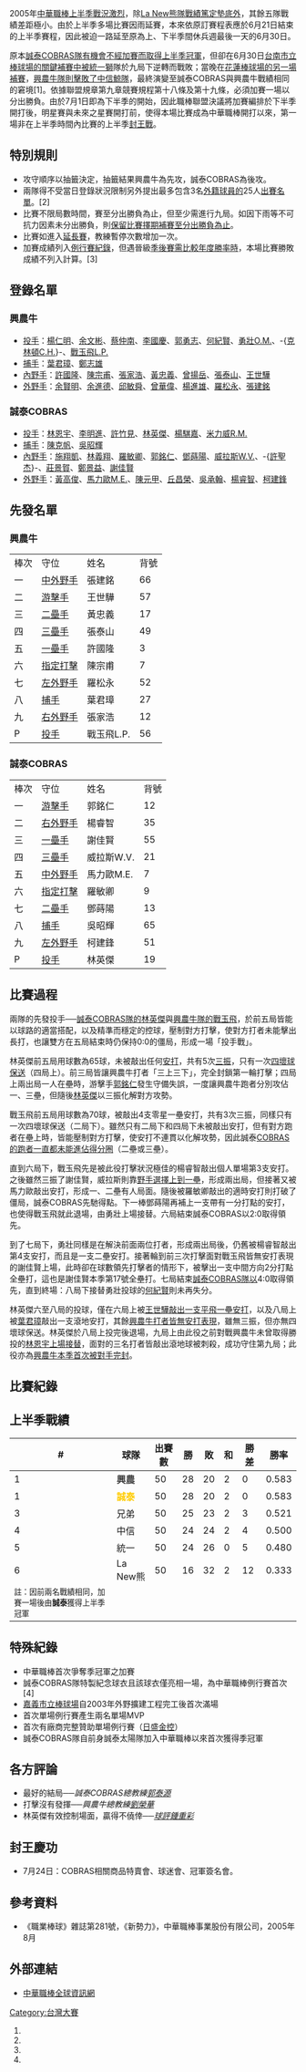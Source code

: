 2005年[中華職棒上半季戰況激烈](https://zh.wikipedia.org/wiki/中華職棒 "wikilink")，除[La New熊隊戰績篤定墊底外](https://zh.wikipedia.org/wiki/La_New熊 "wikilink")，其餘五隊戰績差距極小。由於上半季多場比賽因雨延賽，本來依原訂賽程表應於6月21日結束的上半季賽程，因此被迫一路延至原為上、下半季間休兵週最後一天的6月30日。

原本[誠泰COBRAS隊有機會不經加賽而取得上半季冠軍](https://zh.wikipedia.org/wiki/誠泰COBRAS "wikilink")，但卻在6月30日[台南市立棒球場的關鍵補賽中被](https://zh.wikipedia.org/wiki/台南市立棒球場 "wikilink")[統一獅](../Page/統一獅.md "wikilink")隊於九局下逆轉而戰敗；當晚在[花蓮棒球場的另一場補賽](../Page/花蓮縣立德興棒球場.md "wikilink")，[興農牛隊則擊敗了](https://zh.wikipedia.org/wiki/興農牛 "wikilink")[中信鯨隊](https://zh.wikipedia.org/wiki/中信鯨 "wikilink")，最終演變至誠泰COBRAS與興農牛戰績相同的窘境\[1\]。依據聯盟規章第九章競賽規程第十八條及第十九條，必須加賽一場以分出勝負。由於7月1日即為下半季的開始，因此職棒聯盟決議將加賽編排於下半季開打後，明星賽與未來之星賽開打前，使得本場比賽成為中華職棒開打以來，第一場非在上半季時間內比賽的上半季[封王戰](https://zh.wikipedia.org/wiki/封王戰 "wikilink")。

## 特別規則

  - 攻守順序以抽籤決定，抽籤結果興農牛為先攻，誠泰COBRAS為後攻。
  - 兩隊得不受當日登錄狀況限制另外提出最多包含3名[外籍球員的](https://zh.wikipedia.org/wiki/外籍球員 "wikilink")25人[出賽名單](https://zh.wikipedia.org/wiki/出賽名單 "wikilink")。\[2\]
  - 比賽不限局數時間，賽至分出勝負為止，但至少需進行九局。如因下雨等不可抗力因素未分出勝負，則[保留比賽擇期補賽至分出勝負為止](https://zh.wikipedia.org/wiki/保留比賽 "wikilink")。
  - 比賽如進入[延長賽](https://zh.wikipedia.org/wiki/延長賽 "wikilink")，教練暫停次數增加一次。
  - 加賽成績列入[例行賽紀錄](https://zh.wikipedia.org/wiki/例行賽 "wikilink")，但遇晉級[季後賽需比較年度](https://zh.wikipedia.org/wiki/季後賽 "wikilink")[勝率時](https://zh.wikipedia.org/wiki/勝率 "wikilink")，本場比賽勝敗成績不列入計算。\[3\]

## 登錄名單

### 興農牛

  - [投手](../Page/投手.md "wikilink")：[楊仁明](https://zh.wikipedia.org/wiki/楊仁明 "wikilink")、[余文彬](../Page/余文彬.md "wikilink")、[蔡仲南](../Page/蔡仲南.md "wikilink")、[李國慶](https://zh.wikipedia.org/wiki/李國慶 "wikilink")、[郭勇志](../Page/郭勇志.md "wikilink")、[何紀賢](../Page/何紀賢.md "wikilink")、[勇壯O.M.](https://zh.wikipedia.org/wiki/勇壯O.M. "wikilink")、-{[克林頓C.H.](https://zh.wikipedia.org/wiki/克林頓C.H. "wikilink")}-、[戰玉飛L.P.](https://zh.wikipedia.org/wiki/戰玉飛L.P. "wikilink")
  - [捕手](../Page/捕手.md "wikilink")：[葉君璋](../Page/葉君璋.md "wikilink")、[鄭志雄](https://zh.wikipedia.org/wiki/鄭志雄 "wikilink")
  - [內野手](https://zh.wikipedia.org/wiki/內野手 "wikilink")：[許國隆](../Page/許國隆.md "wikilink")、[陳宗甫](../Page/陳宗甫.md "wikilink")、[張家浩](../Page/張家浩.md "wikilink")、[黃忠義](https://zh.wikipedia.org/wiki/黃忠義 "wikilink")、[曾揚岳](../Page/曾揚岳.md "wikilink")、[張泰山](../Page/張泰山.md "wikilink")、[王世驊](https://zh.wikipedia.org/wiki/王世驊 "wikilink")
  - [外野手](https://zh.wikipedia.org/wiki/外野手 "wikilink")：[余賢明](../Page/余賢明.md "wikilink")、[余進德](../Page/余進德.md "wikilink")、[邱敏舜](https://zh.wikipedia.org/wiki/邱敏舜 "wikilink")、[曾華偉](../Page/曾華偉.md "wikilink")、[楊進雄](https://zh.wikipedia.org/wiki/楊進雄 "wikilink")、[羅松永](../Page/羅松永.md "wikilink")、[張建銘](../Page/張建銘.md "wikilink")

### 誠泰COBRAS

  - [投手](../Page/投手.md "wikilink")：[林恩宇](https://zh.wikipedia.org/wiki/林恩宇 "wikilink")、[李明進](../Page/李明進.md "wikilink")、[許竹見](../Page/許竹見.md "wikilink")、[林英傑](../Page/林英傑.md "wikilink")、[楊騏嘉](../Page/楊騏嘉.md "wikilink")、[米力威R.M.](https://zh.wikipedia.org/wiki/米力威R.M. "wikilink")
  - [捕手](../Page/捕手.md "wikilink")：[陳克帆](../Page/陳克帆.md "wikilink")、[吳昭輝](https://zh.wikipedia.org/wiki/吳昭輝 "wikilink")
  - [內野手](https://zh.wikipedia.org/wiki/內野手 "wikilink")：[施翔凱](https://zh.wikipedia.org/wiki/施翔凱 "wikilink")、[林義翔](https://zh.wikipedia.org/wiki/林義翔 "wikilink")、[羅敏卿](../Page/羅敏卿.md "wikilink")、[郭銘仁](../Page/郭銘仁.md "wikilink")、[鄧蒔陽](../Page/鄧蒔陽.md "wikilink")、[威拉斯W.V.](https://zh.wikipedia.org/wiki/威拉斯W.V. "wikilink")、-{[許聖杰](../Page/許聖杰.md "wikilink")}-、[莊景賀](../Page/莊景賀.md "wikilink")、[鄭景益](https://zh.wikipedia.org/wiki/鄭景益 "wikilink")、[謝佳賢](https://zh.wikipedia.org/wiki/謝佳賢 "wikilink")
  - [外野手](https://zh.wikipedia.org/wiki/外野手 "wikilink")：[黃高俊](https://zh.wikipedia.org/wiki/黃高俊 "wikilink")、[馬力歐M.E.](https://zh.wikipedia.org/wiki/馬力歐M.E. "wikilink")、[陳元甲](https://zh.wikipedia.org/wiki/陳元甲 "wikilink")、[丘昌榮](../Page/丘昌榮.md "wikilink")、[吳承翰](https://zh.wikipedia.org/wiki/吳承翰 "wikilink")、[楊睿智](../Page/楊睿智.md "wikilink")、[柯建鋒](https://zh.wikipedia.org/wiki/柯建鋒 "wikilink")

## 先發名單

### 興農牛

|    |                                                       |         |    |
| -- | ----------------------------------------------------- | ------- | -- |
| 棒次 | 守位                                                    | 姓名      | 背號 |
| 一  | [中外野手](https://zh.wikipedia.org/wiki/中外野手 "wikilink") | 張建銘     | 66 |
| 二  | [游擊手](https://zh.wikipedia.org/wiki/游擊手 "wikilink")   | 王世驊     | 57 |
| 三  | [二壘手](https://zh.wikipedia.org/wiki/二壘手 "wikilink")   | 黃忠義     | 17 |
| 四  | [三壘手](https://zh.wikipedia.org/wiki/三壘手 "wikilink")   | 張泰山     | 49 |
| 五  | [一壘手](https://zh.wikipedia.org/wiki/一壘手 "wikilink")   | 許國隆     | 3  |
| 六  | [指定打擊](../Page/指定打擊.md "wikilink")                    | 陳宗甫     | 7  |
| 七  | [左外野手](https://zh.wikipedia.org/wiki/左外野手 "wikilink") | 羅松永     | 52 |
| 八  | [捕手](../Page/捕手.md "wikilink")                        | 葉君璋     | 27 |
| 九  | [右外野手](https://zh.wikipedia.org/wiki/右外野手 "wikilink") | 張家浩     | 12 |
| P  | [投手](../Page/投手.md "wikilink")                        | 戰玉飛L.P. | 56 |

### 誠泰COBRAS

|    |                                                       |         |    |
| -- | ----------------------------------------------------- | ------- | -- |
| 棒次 | 守位                                                    | 姓名      | 背號 |
| 一  | [游擊手](https://zh.wikipedia.org/wiki/游擊手 "wikilink")   | 郭銘仁     | 12 |
| 二  | [右外野手](https://zh.wikipedia.org/wiki/右外野手 "wikilink") | 楊睿智     | 35 |
| 三  | [一壘手](https://zh.wikipedia.org/wiki/一壘手 "wikilink")   | 謝佳賢     | 55 |
| 四  | [三壘手](https://zh.wikipedia.org/wiki/三壘手 "wikilink")   | 威拉斯W.V. | 21 |
| 五  | [中外野手](https://zh.wikipedia.org/wiki/中外野手 "wikilink") | 馬力歐M.E. | 7  |
| 六  | [指定打擊](../Page/指定打擊.md "wikilink")                    | 羅敏卿     | 9  |
| 七  | [二壘手](https://zh.wikipedia.org/wiki/二壘手 "wikilink")   | 鄧蒔陽     | 13 |
| 八  | [捕手](../Page/捕手.md "wikilink")                        | 吳昭輝     | 65 |
| 九  | [左外野手](https://zh.wikipedia.org/wiki/左外野手 "wikilink") | 柯建鋒     | 51 |
| P  | [投手](../Page/投手.md "wikilink")                        | 林英傑     | 19 |

## 比賽過程

兩隊的先發投手──[誠泰COBRAS隊的](https://zh.wikipedia.org/wiki/誠泰COBRAS "wikilink")[林英傑](../Page/林英傑.md "wikilink")與[興農牛隊的戰玉飛](https://zh.wikipedia.org/wiki/興農牛 "wikilink")，於前五局皆能以球路的適當搭配，以及精準而穩定的控球，壓制對方打擊，使對方打者未能擊出長打，也讓雙方在五局結束時仍保持0:0的僵局，形成一場「投手戰」。

林英傑前五局用球數為65球，未被敲出任何[安打](https://zh.wikipedia.org/wiki/安打 "wikilink")，共有5次[三振](../Page/三振.md "wikilink")，只有一次[四壞球保送](https://zh.wikipedia.org/wiki/四壞球 "wikilink")（四局上）。前三局皆讓興農牛打者「三上三下」，完全封鎖第一輪打擊；四局上兩出局一人在壘時，游擊手[郭銘仁](../Page/郭銘仁.md "wikilink")發生守備失誤，一度讓興農牛跑者分別攻佔一、三壘，但隨後[林英傑](../Page/林英傑.md "wikilink")以三振化解對方攻勢。

戰玉飛前五局用球數為70球，被敲出4支零星一壘安打，共有3次三振，同樣只有一次四壞球保送（二局下）。雖然只有二局下和四局下未被敲出安打，但有對方跑者在壘上時，皆能壓制對方打擊，使安打不連貫以化解攻勢，因此誠泰[COBRAS的跑者一直都未能進佔](https://zh.wikipedia.org/wiki/COBRAS "wikilink")[得分圈](https://zh.wikipedia.org/wiki/得分圈 "wikilink")（二壘或三壘）。

直到六局下，戰玉飛先是被此役打擊狀況極佳的楊睿智敲出個人單場第3支安打。之後雖然三振了謝佳賢，威拉斯則靠[野手選擇上到一壘](https://zh.wikipedia.org/wiki/野手選擇 "wikilink")，形成兩出局，但接著又被馬力歐敲出安打，形成一、二壘有人局面。隨後被羅敏卿敲出的適時安打則打破了僵局，誠泰COBRAS先馳得點。下一棒鄧蒔陽再補上一支帶有一分打點的安打，也使得戰玉飛就此退場，由勇壯上場接替。六局結束誠泰COBRAS以2:0取得領先。

到了七局下，勇壯同樣是在解決前面兩位打者，形成兩出局後，仍舊被楊睿智敲出第4支安打，而且是一支二壘安打。接著輪到前三次打擊面對戰玉飛皆無安打表現的謝佳賢上場，此時卻在球數領先打擊者的情形下，被擊出一支中間方向2分打點全壘打，這也是謝佳賢本季第17號全壘打。七局結束[誠泰COBRAS隊以](https://zh.wikipedia.org/wiki/誠泰COBRAS "wikilink")4:0取得領先，直到終場：八局下接替勇壯投球的[何紀賢](../Page/何紀賢.md "wikilink")則未再失分。

林英傑六至八局的投球，僅在六局上被[王世驊敲出一支平飛一壘安打](https://zh.wikipedia.org/wiki/王世驊 "wikilink")，以及八局上被[葉君璋](../Page/葉君璋.md "wikilink")敲出一支滾地安打，其餘[興農牛打者皆無安打表現](https://zh.wikipedia.org/wiki/興農牛 "wikilink")，雖無三振，但亦無四壞球保送。林英傑於八局上投完後退場，九局上由此役之前對戰興農牛未曾取得勝投的[林恩宇上場接替](https://zh.wikipedia.org/wiki/林恩宇 "wikilink")，面對的三名打者皆敲出滾地球被刺殺，成功守住第九局；此役亦為[興農牛本季首次被對手完封](https://zh.wikipedia.org/wiki/興農牛 "wikilink")。

## 比賽紀錄

## 上半季戰績

| \#                                            | 球隊                                 | 出賽數 | 勝  | 敗  | 和 | 勝差 | 勝率    |
| --------------------------------------------- | ---------------------------------- | --- | -- | -- | - | -- | ----- |
| 1                                             | <font color= #404040>**興農**</font> | 50  | 28 | 20 | 2 | 0  | 0.583 |
| 1                                             | <font color= #FFCC00>**誠泰**</font> | 50  | 28 | 20 | 2 | 0  | 0.583 |
| 3                                             | 兄弟                                 | 50  | 25 | 23 | 2 | 3  | 0.521 |
| 4                                             | 中信                                 | 50  | 24 | 24 | 2 | 4  | 0.500 |
| 5                                             | 統一                                 | 50  | 24 | 26 | 0 | 5  | 0.480 |
| 6                                             | La New熊                            | 50  | 16 | 32 | 2 | 12 | 0.333 |
| <small>註：因前兩名戰績相同，加賽一場後由**誠泰**獲得上半季冠軍</small> |                                    |     |    |    |   |    |       |

## 特殊紀錄

  - 中華職棒首次爭奪季冠軍之加賽
  - 誠泰COBRAS隊特製紀念球衣且該球衣僅亮相一場，為中華職棒例行賽首次\[4\]
  - [嘉義市立棒球場](../Page/嘉義市立棒球場.md "wikilink")自2003年外野擴建工程完工後首次滿場
  - 首次單場例行賽產生兩名單場MVP
  - 首次有廠商完整贊助單場例行賽（[日盛金控](https://zh.wikipedia.org/wiki/日盛金控 "wikilink")）
  - 誠泰COBRAS隊自前身誠泰太陽隊加入中華職棒以來首次獲得季冠軍

## 各方評論

  - 最好的結局──*誠泰COBRAS總教練[郭泰源](../Page/郭泰源.md "wikilink")*
  - 打擊沒有發揮──*興農牛總教練[劉榮華](../Page/劉榮華.md "wikilink")*
  - 林英傑有效控制場面，贏得不僥倖──*[球評](https://zh.wikipedia.org/wiki/球評 "wikilink")[鍾重彩](https://zh.wikipedia.org/wiki/鍾重彩 "wikilink")*

## 封王慶功

  - 7月24日：COBRAS相關商品特賣會、球迷會、冠軍簽名會。

## 參考資料

  - 《職業棒球》雜誌第281號，《新勢力》，中華職棒事業股份有限公司，2005年8月

<references/>

## 外部連結

  - [中華職棒全球資訊網](http://www.cpbl.com.tw)

[Category:台灣大賽](https://zh.wikipedia.org/wiki/Category:台灣大賽 "wikilink")

1.
2.
3.
4.